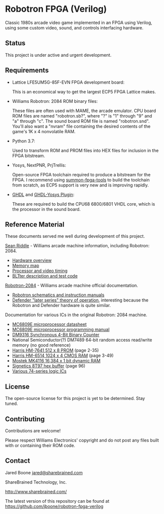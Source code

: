 # Robotron FPGA (Verilog)

Classic 1980s arcade video game implemented in an FPGA using Verilog, using
some custom video, sound, and controls interfacing hardware.

## Status
[status]: #status

This project is under active and urgent development.

## Requirements
[requirements]: #requirements

* Lattice LFE5UM5G-85F-EVN FPGA development board:

    This is an economical way to get the largest ECP5 FPGA Lattice makes.

* Williams Robotron: 2084 ROM binary files:

    These files are often used with MAME, the arcade emulator. CPU board
    ROM files are named "robotron.sb?", where "?" is "1" through "9" and
    "a" through "c". The sound board ROM file is named "robotron.snd".
    You'll also want a "nvram" file containing the desired contents of
    the game's 1K x 4 nonvolatile RAM.

* Python 3.7:

    Used to transform ROM and PROM files into HEX files for inclusion in
    the FPGA bitstream.

* Yosys, NextPNR, PrjTrellis:

	Open-source FPGA toolchain required to produce a bitstream for the
	FPGA. I recommend using [summon-fpga-tools](https://github.com/esden/summon-fpga-tools)
	to build the toolchain from scratch, as ECP5 support is very new and is improving
	rapidly.

* [GHDL](https://github.com/ghdl/ghdl) and [GHDL-Yosys Plugin](https://github.com/ghdl/ghdl-yosys-plugin):

    These are required to build the CPU68 6800/6801 VHDL core, which is the processor in the sound board.

## Reference Material
[reference]: #reference

These documents served me well during development of this project.

[Sean Riddle](http://seanriddle.com/) - Williams arcade machine information,
including Robotron: 2084.

* [Hardware overview](http://seanriddle.com/willhard.html)
* [Memory map](http://seanriddle.com/memmap.gif)
* [Processor and video timing](http://seanriddle.com/timing.html)
* [BLTter description and test code](http://seanriddle.com/blittest.html)

[Robotron-2084](http://www.robotron-2084.co.uk/) - Williams arcade machine
official documentation.

* [Robotron schematics and instruction manuals](http://www.robotron-2084.co.uk/manualsrobotron.html)
* [Defender "later series" theory of operation](http://www.robotron-2084.co.uk/manualsdefender.html),
    interesting because the Robotron and Defender hardware is quite
    similar.
    
Documentation for various ICs in the original Robotron: 2084 machine.

* [MC6809E microprocessor datasheet](http://www.classiccmp.org/dunfield/r/6809e.pdf)
* [MC6809E microprocessor programming manual](http://www.classiccmp.org/dunfield/r/6809prog.pdf)
* [DM9316 Synchronous 4-Bit Binary Counter](http://www.ti.com/product/dm9316)
* National Semiconductor(?) DM7489 64-bit random access read/write memory
    (no good reference)
* [Harris HM-7641 512 x 8 PROM](http://www.bitsavers.org/pdf/harris/_dataBooks/1978_Harris_Memory_Vol1.pdf) (page 2-35)
* [Harris HM-6514 1024 x 4 CMOS RAM](http://www.bitsavers.org/pdf/harris/_dataBooks/1978_Harris_Memory_Vol1.pdf) (page 3-49)
* [Mostek MK4116 16,384 x 1 bit dynamic RAM](http://hardware.speccy.org/datasheet/MK4116.pdf)
* [Signetics 8T97 hex buffer](http://www.bitsavers.org/pdf/signetics/_dataBooks/1977_Bipolar_Microprocessor.pdf) (page 96)
* [Various 74-series logic ICs](http://www.ti.com/lsds/ti/logic/home_overview.page)

## License
[license]: #license

The open-source license for this project is yet to be determined. Stay tuned.

## Contributing
[contributing]: #contributing

Contributions are welcome!

Please respect Williams Electronics' copyright and do not post any files built
with or containing their ROM code.

## Contact
[contact]: #contact

Jared Boone <jared@sharebrained.com>

ShareBrained Technology, Inc.

<http://www.sharebrained.com/>

The latest version of this repository can be found at
https://github.com/jboone/robotron-fpga-verilog
